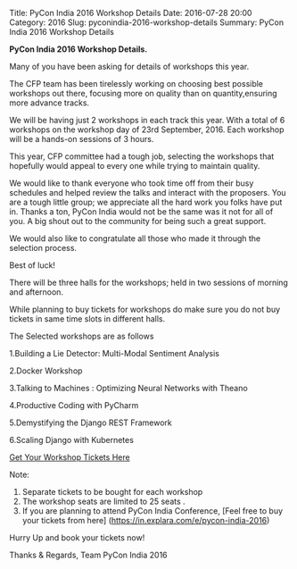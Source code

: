Title: PyCon India 2016 Workshop Details
Date: 2016-07-28 20:00
Category: 2016
Slug: pyconindia-2016-workshop-details
Summary: PyCon India 2016 Workshop Details


**PyCon India 2016 Workshop Details.**

Many of you have been asking for details of workshops this year.

The CFP team has been tirelessly working on choosing best possible
workshops out there, focusing more on quality than on quantity,ensuring
more advance tracks. 

We will be having just 2 workshops in each track this year.
With a total of 6 workshops on the workshop day of 23rd September, 2016.
Each workshop will be a hands-on sessions of 3 hours.

This year, CFP committee had a tough job, selecting the workshops that hopefully would 
appeal to every one while trying to maintain quality.

We would like to thank everyone who took time off from their busy schedules and 
helped review the talks and interact with the proposers. You are a tough little group;
we appreciate all the hard work you folks have put in. Thanks a ton, PyCon India
would not be the same was it not for all of you. A big shout out to the community for
being such a great support.
 
 We would also like to congratulate all those who made it through the selection process.
 
 Best of luck!

There will be three halls for the workshops; held in two sessions of morning
and afternoon. 

While planning to buy tickets for workshops do make sure you do not buy tickets
in same time slots in different halls.


The Selected workshops are as follows
    
1.Building a Lie Detector: Multi-Modal Sentiment Analysis

2.Docker Workshop

3.Talking to Machines : Optimizing Neural Networks with Theano

4.Productive Coding with PyCharm

5.Demystifying the Django REST Framework

6.Scaling Django with Kubernetes

[Get Your Workshop Tickets Here](https://in.explara.com/e/pycon-india-2016)

Note:
 1. Separate tickets to be bought for each workshop 
 2. The workshop seats are  limited to  25 seats .
 3. If you are planning to attend PyCon India Conference, [Feel free to buy your tickets from here] (https://in.explara.com/e/pycon-india-2016)

Hurry Up and book your tickets now!

Thanks & Regards,
Team PyCon India 2016
